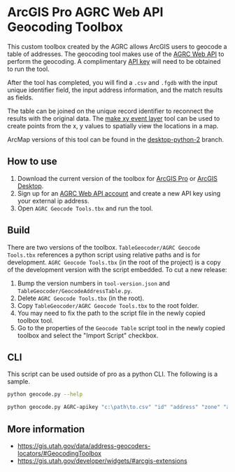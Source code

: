 # ArcGIS Pro AGRC Web API Geocoding Toolbox

This custom toolbox created by the AGRC allows ArcGIS users to geocode a table of addresses. The geocoding tool makes use of the [AGRC Web API](https://api.mapserv.utah.gov) to perform the geocoding. A complimentary [API key](https://developer.mapserv.utah.gov) will need to be obtained to run the tool.

After the tool has completed, you will find a `.csv` and `.fgdb` with the input unique identifier field, the input address information, and the match results as fields.

The table can be joined on the unique record identifier to reconnect the results with the original data. The [make xy event layer](https://pro.arcgis.com/en/pro-app/tool-reference/data-management/make-xy-event-layer.htm) tool can be used to create points from the x, y values to spatially view the locations in a map.

ArcMap versions of this tool can be found in the [desktop-python-2](https://github.com/agrc/geocoding-toolbox/tree/desktop-python-2) branch.

## How to use

1. Download the current version of the toolbox for [ArcGIS Pro](https://github.com/agrc/geocoding-toolbox/raw/master/AGRC%20Geocode%20Tools.tbx) or [ArcGIS Desktop](https://github.com/agrc/geocoding-toolbox/raw/desktop-python-2/AGRC%20Geocode%20Tools.tbx).
1. Sign up for an [AGRC Web API account](https://developer.mapserv.utah.gov) and create a new API key using your external ip address.
1. Open `AGRC Geocode Tools.tbx` and run the tool.

## Build

There are two versions of the toolbox. `TableGeocoder/AGRC Geocode Tools.tbx` references a python script using relative paths and is for development. `AGRC Geocode Tools.tbx` (in the root of the project) is a copy of the development version with the script embedded. To cut a new release:

1. Bump the version numbers in `tool-version.json` and `TableGeocoder/GeocodeAddressTable.py`.
1. Delete `AGRC Geocode Tools.tbx` (in the root).
1. Copy `TableGeocoder/AGRC Geocode Tools.tbx` to the root folder.
1. You may need to fix the path to the script file in the newly copied toolbox tool.
1. Go to the properties of the `Geocode Table` script tool in the newly copied toolbox and select the "Import Script" checkbox.

## CLI

This script can be used outside of pro as a python CLI. The following is a sample.

```sh
python geocode.py --help
```

```sh
python geocode.py AGRC-apikey "c:\path\to.csv" "id" "address" "zone" "all" 26912 "c:\path\to\output\folder"
```

## More information

- https://gis.utah.gov/data/address-geocoders-locators/#GeocodingToolbox
- https://gis.utah.gov/developer/widgets/#arcgis-extensions
